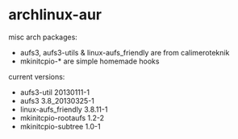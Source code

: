 archlinux-aur
=============

misc arch packages:

* aufs3, aufs3-utils & linux-aufs_friendly are from calimeroteknik
* mkinitcpio-* are simple homemade hooks

current versions:

* aufs3-util                20130111-1
* aufs3                     3.8_20130325-1
* linux-aufs_friendly       3.8.11-1
* mkinitcpio-rootaufs       1.2-2
* mkinitcpio-subtree        1.0-1
